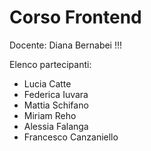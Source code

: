 # Corso Frontend

Docente: Diana Bernabei !!!

Elenco partecipanti:

- Lucia Catte
- Federica Iuvara
- Mattia Schifano
- Miriam Reho
- Alessia Falanga
- Francesco Canzaniello
